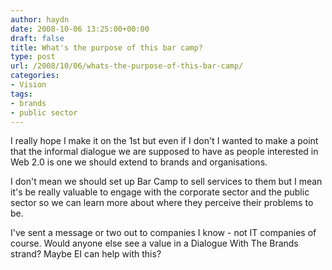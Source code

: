 ```yaml
---
author: haydn
date: 2008-10-06 13:25:00+00:00
draft: false
title: What's the purpose of this bar camp?
type: post
url: /2008/10/06/whats-the-purpose-of-this-bar-camp/
categories:
- Vision
tags:
- brands
- public sector
---
```


I really hope I make it on the 1st but even if I don't I wanted to make a point that the informal dialogue we are supposed to have as people interested in Web 2.0 is one we should extend to brands and organisations.

I don't mean we should set up Bar Camp to sell services to them but I mean it's be really valuable to engage with the corporate sector and the public sector so we can learn more about where they perceive their problems to be.

I've sent a message or two out to companies I know - not IT companies of course. Would anyone else see a value in a Dialogue With The Brands strand? Maybe EI can help with this?
